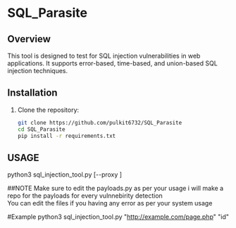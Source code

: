 # SQL_Parasite

## Overview

This tool is designed to test for SQL injection vulnerabilities in web applications. It supports error-based, time-based, and union-based SQL injection techniques.
 ## Installation

1. Clone the repository:
   ```bash
   git clone https://github.com/pulkit6732/SQL_Parasite
   cd SQL_Parasite
   pip install -r requirements.txt
## USAGE 
python3 sql_injection_tool.py <url> <parameter> [--proxy <proxy>]

##NOTE 
Make sure to edit the payloads.py as per your usage i will make a repo for the payloads for every vulnnebirity detection  
You can edit the files if you having any error as per your system usage 

#Example 
python3 sql_injection_tool.py "http://example.com/page.php" "id" 


